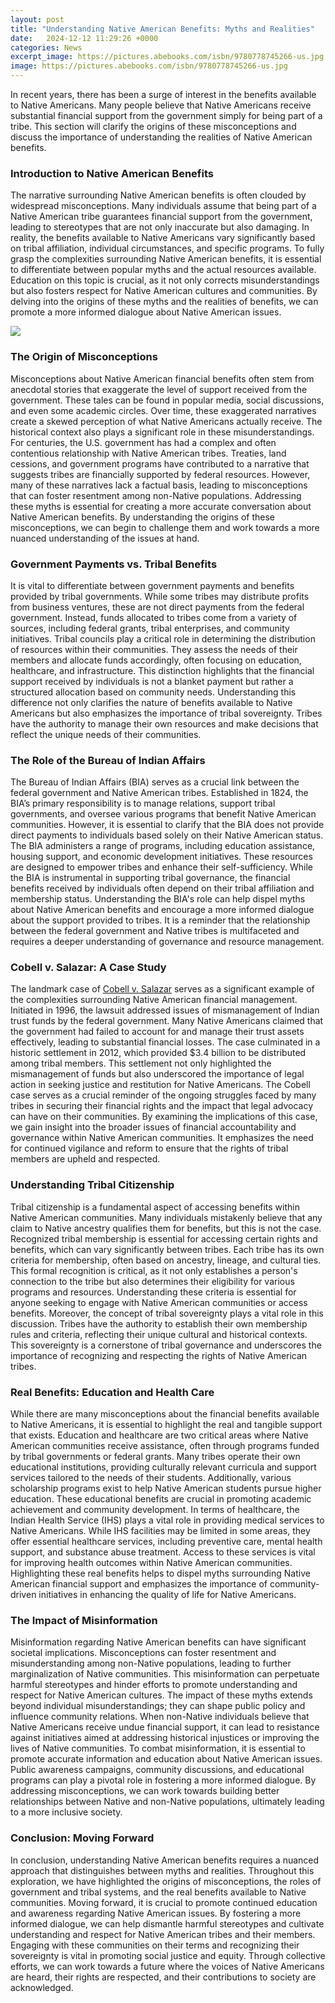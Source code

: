 ```yaml
---
layout: post
title: "Understanding Native American Benefits: Myths and Realities"
date:   2024-12-12 11:29:26 +0000
categories: News
excerpt_image: https://pictures.abebooks.com/isbn/9780778745266-us.jpg
image: https://pictures.abebooks.com/isbn/9780778745266-us.jpg
---
```


In recent years, there has been a surge of interest in the benefits available to Native Americans. Many people believe that Native Americans receive substantial financial support from the government simply for being part of a tribe. This section will clarify the origins of these misconceptions and discuss the importance of understanding the realities of Native American benefits.
### Introduction to Native American Benefits
The narrative surrounding Native American benefits is often clouded by widespread misconceptions. Many individuals assume that being part of a Native American tribe guarantees financial support from the government, leading to stereotypes that are not only inaccurate but also damaging. In reality, the benefits available to Native Americans vary significantly based on tribal affiliation, individual circumstances, and specific programs. 
To fully grasp the complexities surrounding Native American benefits, it is essential to differentiate between popular myths and the actual resources available. Education on this topic is crucial, as it not only corrects misunderstandings but also fosters respect for Native American cultures and communities. By delving into the origins of these myths and the realities of benefits, we can promote a more informed dialogue about Native American issues.

![](https://pictures.abebooks.com/isbn/9780778745266-us.jpg)
### The Origin of Misconceptions
Misconceptions about Native American financial benefits often stem from anecdotal stories that exaggerate the level of support received from the government. These tales can be found in popular media, social discussions, and even some academic circles. Over time, these exaggerated narratives create a skewed perception of what Native Americans actually receive. 
The historical context also plays a significant role in these misunderstandings. For centuries, the U.S. government has had a complex and often contentious relationship with Native American tribes. Treaties, land cessions, and government programs have contributed to a narrative that suggests tribes are financially supported by federal resources. However, many of these narratives lack a factual basis, leading to misconceptions that can foster resentment among non-Native populations.
Addressing these myths is essential for creating a more accurate conversation about Native American benefits. By understanding the origins of these misconceptions, we can begin to challenge them and work towards a more nuanced understanding of the issues at hand.
### Government Payments vs. Tribal Benefits
It is vital to differentiate between government payments and benefits provided by tribal governments. While some tribes may distribute profits from business ventures, these are not direct payments from the federal government. Instead, funds allocated to tribes come from a variety of sources, including federal grants, tribal enterprises, and community initiatives.
Tribal councils play a critical role in determining the distribution of resources within their communities. They assess the needs of their members and allocate funds accordingly, often focusing on education, healthcare, and infrastructure. This distinction highlights that the financial support received by individuals is not a blanket payment but rather a structured allocation based on community needs.
Understanding this difference not only clarifies the nature of benefits available to Native Americans but also emphasizes the importance of tribal sovereignty. Tribes have the authority to manage their own resources and make decisions that reflect the unique needs of their communities.
### The Role of the Bureau of Indian Affairs
The Bureau of Indian Affairs (BIA) serves as a crucial link between the federal government and Native American tribes. Established in 1824, the BIA’s primary responsibility is to manage relations, support tribal governments, and oversee various programs that benefit Native American communities. However, it is essential to clarify that the BIA does not provide direct payments to individuals based solely on their Native American status.
The BIA administers a range of programs, including education assistance, housing support, and economic development initiatives. These resources are designed to empower tribes and enhance their self-sufficiency. While the BIA is instrumental in supporting tribal governance, the financial benefits received by individuals often depend on their tribal affiliation and membership status.
Understanding the BIA's role can help dispel myths about Native American benefits and encourage a more informed dialogue about the support provided to tribes. It is a reminder that the relationship between the federal government and Native tribes is multifaceted and requires a deeper understanding of governance and resource management.
### Cobell v. Salazar: A Case Study
The landmark case of [Cobell v. Salazar](https://us.edu.vn/en/Cobell_v._Salazar) serves as a significant example of the complexities surrounding Native American financial management. Initiated in 1996, the lawsuit addressed issues of mismanagement of Indian trust funds by the federal government. Many Native Americans claimed that the government had failed to account for and manage their trust assets effectively, leading to substantial financial losses.
The case culminated in a historic settlement in 2012, which provided $3.4 billion to be distributed among tribal members. This settlement not only highlighted the mismanagement of funds but also underscored the importance of legal action in seeking justice and restitution for Native Americans. The Cobell case serves as a crucial reminder of the ongoing struggles faced by many tribes in securing their financial rights and the impact that legal advocacy can have on their communities.
By examining the implications of this case, we gain insight into the broader issues of financial accountability and governance within Native American communities. It emphasizes the need for continued vigilance and reform to ensure that the rights of tribal members are upheld and respected.
### Understanding Tribal Citizenship
Tribal citizenship is a fundamental aspect of accessing benefits within Native American communities. Many individuals mistakenly believe that any claim to Native ancestry qualifies them for benefits, but this is not the case. Recognized tribal membership is essential for accessing certain rights and benefits, which can vary significantly between tribes.
Each tribe has its own criteria for membership, often based on ancestry, lineage, and cultural ties. This formal recognition is critical, as it not only establishes a person's connection to the tribe but also determines their eligibility for various programs and resources. Understanding these criteria is essential for anyone seeking to engage with Native American communities or access benefits.
Moreover, the concept of tribal sovereignty plays a vital role in this discussion. Tribes have the authority to establish their own membership rules and criteria, reflecting their unique cultural and historical contexts. This sovereignty is a cornerstone of tribal governance and underscores the importance of recognizing and respecting the rights of Native American tribes.
### Real Benefits: Education and Health Care
While there are many misconceptions about the financial benefits available to Native Americans, it is essential to highlight the real and tangible support that exists. Education and healthcare are two critical areas where Native American communities receive assistance, often through programs funded by tribal governments or federal grants.
Many tribes operate their own educational institutions, providing culturally relevant curricula and support services tailored to the needs of their students. Additionally, various scholarship programs exist to help Native American students pursue higher education. These educational benefits are crucial in promoting academic achievement and community development.
In terms of healthcare, the Indian Health Service (IHS) plays a vital role in providing medical services to Native Americans. While IHS facilities may be limited in some areas, they offer essential healthcare services, including preventive care, mental health support, and substance abuse treatment. Access to these services is vital for improving health outcomes within Native American communities.
Highlighting these real benefits helps to dispel myths surrounding Native American financial support and emphasizes the importance of community-driven initiatives in enhancing the quality of life for Native Americans.
### The Impact of Misinformation
Misinformation regarding Native American benefits can have significant societal implications. Misconceptions can foster resentment and misunderstanding among non-Native populations, leading to further marginalization of Native communities. This misinformation can perpetuate harmful stereotypes and hinder efforts to promote understanding and respect for Native American cultures.
The impact of these myths extends beyond individual misunderstandings; they can shape public policy and influence community relations. When non-Native individuals believe that Native Americans receive undue financial support, it can lead to resistance against initiatives aimed at addressing historical injustices or improving the lives of Native communities.
To combat misinformation, it is essential to promote accurate information and education about Native American issues. Public awareness campaigns, community discussions, and educational programs can play a pivotal role in fostering a more informed dialogue. By addressing misconceptions, we can work towards building better relationships between Native and non-Native populations, ultimately leading to a more inclusive society.
### Conclusion: Moving Forward
In conclusion, understanding Native American benefits requires a nuanced approach that distinguishes between myths and realities. Throughout this exploration, we have highlighted the origins of misconceptions, the roles of government and tribal systems, and the real benefits available to Native communities.
Moving forward, it is crucial to promote continued education and awareness regarding Native American issues. By fostering a more informed dialogue, we can help dismantle harmful stereotypes and cultivate understanding and respect for Native American tribes and their members. Engaging with these communities on their terms and recognizing their sovereignty is vital in promoting social justice and equity.
Through collective efforts, we can work towards a future where the voices of Native Americans are heard, their rights are respected, and their contributions to society are acknowledged.